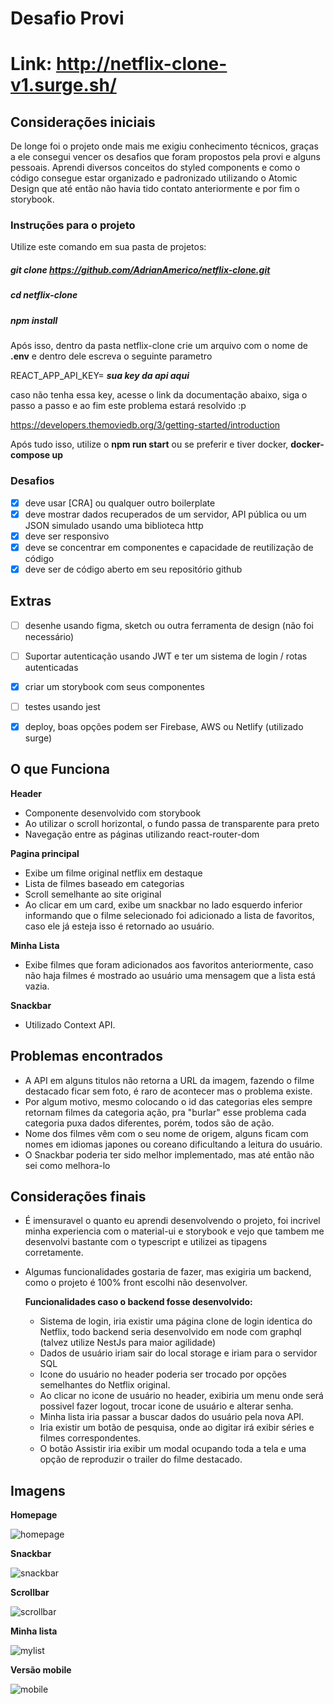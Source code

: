 # Desafio Provi

# Link: http://netflix-clone-v1.surge.sh/

## Considerações iniciais

De longe foi o projeto onde mais me exigiu conhecimento técnicos, graças a ele consegui vencer os desafios que foram propostos pela provi e alguns pessoais. Aprendi diversos conceitos do styled components e como o código consegue estar organizado e padronizado utilizando o Atomic Design que até então não havia tido contato anteriormente e por fim o storybook.

### Instruções para o projeto

Utilize este comando em sua pasta de projetos: 

##### git clone https://github.com/AdrianAmerico/netflix-clone.git

##### cd netflix-clone

##### npm install

Após isso, dentro da pasta netflix-clone crie um arquivo com o nome de **.env** e dentro dele escreva o seguinte parametro

REACT_APP_API_KEY= ***sua key da api aqui***

caso não tenha essa key, acesse o link da documentação abaixo, siga o passo a passo e ao fim este problema estará resolvido :p

https://developers.themoviedb.org/3/getting-started/introduction

Após tudo isso, utilize o **npm run start** ou se preferir e tiver docker, **docker-compose up**
### Desafios

- [x]  deve usar [CRA] ou qualquer outro boilerplate
- [x]  deve mostrar dados recuperados de um servidor, API pública ou um JSON simulado usando uma biblioteca http
- [x] deve ser responsivo
- [x]  deve se concentrar em componentes e capacidade de reutilização de código
- [x] deve ser de código aberto em seu repositório github

## Extras

- [ ] desenhe usando figma, sketch ou outra ferramenta de design (não foi necessário)

- [ ] Suportar autenticação usando JWT e ter um sistema de login / rotas autenticadas
- [x] criar um storybook com seus componentes
- [ ] testes usando jest
- [x] deploy, boas opções podem ser Firebase, AWS ou Netlify (utilizado surge)

## O que Funciona

**Header**

- Componente desenvolvido com storybook
- Ao utilizar o scroll horizontal, o fundo passa de transparente para preto
- Navegação entre as páginas utilizando react-router-dom

**Pagina principal**

- Exibe um filme original netflix em destaque 
- Lista de filmes baseado em categorias
- Scroll semelhante ao site original
- Ao clicar em um card, exibe um snackbar no lado esquerdo inferior informando que o filme selecionado foi adicionado a lista de favoritos, caso ele já esteja isso é retornado ao usuário.

**Minha Lista**

- Exibe filmes que foram adicionados aos favoritos anteriormente, caso não haja filmes é mostrado ao usuário uma mensagem que a lista está vazia.

**Snackbar**

- Utilizado Context API.

## Problemas encontrados

* A API em alguns titulos não retorna a URL da imagem, fazendo o filme destacado ficar sem foto, é raro de acontecer mas o problema existe.
* Por algum motivo, mesmo colocando o id das categorias eles sempre retornam filmes da categoria ação, pra "burlar" esse problema cada categoria puxa dados diferentes, porém, todos são de ação.
* Nome dos filmes vêm com o seu nome de origem, alguns ficam com nomes em idiomas japones ou coreano dificultando a leitura do usuário.
* O Snackbar poderia ter sido melhor implementado, mas até então não sei como melhora-lo

## Considerações finais 

* É imensuravel o quanto eu aprendi desenvolvendo o projeto, foi incrivel minha experiencia com o material-ui e storybook e vejo que tambem me desenvolvi bastante com o typescript e utilizei as tipagens corretamente.

* Algumas funcionalidades gostaria de fazer, mas exigiria um backend, como o projeto é 100% front escolhi não desenvolver.

  **Funcionalidades caso o backend fosse desenvolvido:**

  - Sistema de login, iria existir uma página clone de login identica do Netflix, todo backend seria desenvolvido em node com graphql (talvez utilize NestJs para maior agilidade)
  - Dados de usuário iriam sair do local storage e iriam para o servidor SQL
  - Icone do usuário no header poderia ser trocado por opções semelhantes do Netflix original.
  - Ao clicar no icone de usuário no header, exibiria um menu onde será possivel fazer logout, trocar icone de usuário e alterar senha.
  - Minha lista iria passar a buscar dados do usuário pela nova API.
  - Iria existir um botão de pesquisa, onde ao digitar irá exibir séries e filmes correspondentes.
  - O botão Assistir iria exibir um modal ocupando toda a tela e uma opção de reproduzir o trailer do filme destacado.
## Imagens

**Homepage**

![homepage](https://user-images.githubusercontent.com/73081422/141693752-c28c1c9c-308e-4cfd-825f-505a1ac6cc68.gif)

**Snackbar**

![snackbar](https://user-images.githubusercontent.com/73081422/141693607-76f2eb74-9889-4311-af41-6df81fd4222d.gif)

**Scrollbar**

![scrollbar](https://user-images.githubusercontent.com/73081422/141693610-04dff223-eeb1-4e82-a9a1-c44d4cc8b785.gif)

**Minha lista**

![mylist](https://user-images.githubusercontent.com/73081422/141693625-1982556a-8e7b-445d-ad93-41971df7384d.gif)

**Versão mobile**

![mobile](https://user-images.githubusercontent.com/73081422/141693635-25ebd3c6-878e-449d-a7b9-29f769db0d59.gif)
